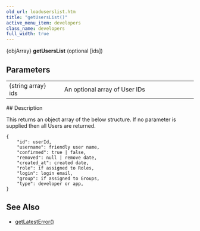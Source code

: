 ```yaml
---
old_url: loaduserslist.htm
title: "getUsersList()"
active_menu_item: developers
class_name: developers
full_width: true
---
```



{objArray} **getUsersList** (optional [ids])

## Parameters

<table>
<tr>
<td width="183">
{string array} ids

</td>
<td width="15">
</td>
<td width="682">
An optional array of User IDs

</td>
</tr>
</table>
## Description

This returns an object array of the below structure. If no parameter is supplied then all Users are returned.

    {
        "id": userId,
        "username": friendly user name,
        "confirmed": true | false,
        "removed": null | remove date,
        "created_at": created date,
        "role": if assigned to Roles,
        "login": login email,
        "group": if assigned to Groups,
        "type": developer or app,
    }
   

## See Also

 - [getLatestError()](/developers/documentation/scripting-apis/server-side-api/ssj-object/miscellaneous/getlatesterror)

